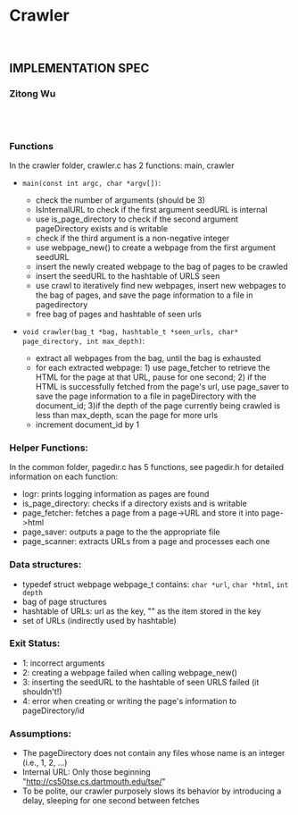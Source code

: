 # Crawler
<br > 

## IMPLEMENTATION SPEC
### Zitong Wu
<br > 
<br >

### Functions
In the crawler folder, crawler.c has 2 functions: main, crawler 

 * `main(const int argc, char *argv[])`:   
     * check the number of arguments (should be 3)
     * IsInternalURL to check if the first argument seedURL is internal
     * use is_page_directory to check if the second argument pageDirectory exists and is writable
     * check if the third argument is a non-negative integer
     * use webpage_new() to create a webpage from the first argument seedURL
     * insert the newly created webpage to the bag of pages to be crawled
     * insert the seedURL to the hashtable of URLS seen
     * use crawl to iteratively find new webpages, insert new webpages to the bag of pages, and save the page information to a file in pagedirectory
     * free bag of pages and hashtable of seen urls
     
 * `void crawler(bag_t *bag, hashtable_t *seen_urls, char* page_directory, int max_depth)`: 
 	 * extract all webpages from the bag, until the bag is exhausted 
 	 * for each extracted webpage: 1) use page\_fetcher to retrieve the HTML for the page at that URL, pause for one second; 2) if the HTML is successfully fetched from the page's url, use page\_saver to save the page information to a file in pageDirectory with the document_id; 3)if the depth of the page currently being crawled is less than max_depth, scan the page for more urls
 	 * increment document_id by 1
 	 
### Helper Functions:
In the common folder, pagedir.c has 5 functions, see pagedir.h for detailed information on each function:  
 
 *    logr: prints logging information as pages are found
 *    is\_page_directory: checks if a directory  exists and is writable
 *    page_fetcher: fetches a page from a page->URL and store it into page->html
 *    page_saver: outputs a page to the the appropriate file
 *    page_scanner: extracts URLs from a page and processes each one

### Data structures:

* typedef struct webpage webpage_t contains: `char *url`, `char *html`, `int depth`                    
* bag of page structures
* hashtable of URLs: url as the key, "" as the item stored in the key
* set of URLs (indirectly used by hashtable)

### Exit Status:
 * 1: incorrect arguments
 * 2: creating a webpage failed when calling webpage_new()
 * 3: inserting the seedURL to the hashtable of seen URLS failed (it shouldn't!)
 * 4: error when creating or writing the page's information to pageDirectory/id

 
### Assumptions:
 
 * The pageDirectory does not contain any files whose name is an integer (i.e., 1, 2, ...)
 * Internal URL: Only those beginning "http://cs50tse.cs.dartmouth.edu/tse/"
 * To be polite, our crawler purposely slows its behavior by introducing a delay, sleeping for one second between fetches
 